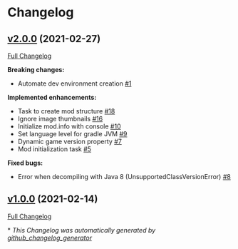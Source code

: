 # Changelog

## [v2.0.0](https://github.com/cocolabs/pz-zmod/tree/v2.0.0) (2021-02-27)

[Full Changelog](https://github.com/cocolabs/pz-zmod/compare/v1.0.0...v2.0.0)

**Breaking changes:**

- Automate dev environment creation [\#1](https://github.com/cocolabs/pz-zmod/issues/1)

**Implemented enhancements:**

- Task to create mod structure [\#18](https://github.com/cocolabs/pz-zmod/issues/18)
- Ignore image thumbnails [\#16](https://github.com/cocolabs/pz-zmod/issues/16)
- Initialize mod.info with console [\#10](https://github.com/cocolabs/pz-zmod/issues/10)
- Set language level for gradle JVM [\#9](https://github.com/cocolabs/pz-zmod/issues/9)
- Dynamic game version property [\#7](https://github.com/cocolabs/pz-zmod/issues/7)
- Mod initialization task [\#5](https://github.com/cocolabs/pz-zmod/issues/5)

**Fixed bugs:**

- Error when decompiling with Java 8 \(UnsupportedClassVersionError\) [\#8](https://github.com/cocolabs/pz-zmod/issues/8)

## [v1.0.0](https://github.com/cocolabs/pz-zmod/tree/v1.0.0) (2021-02-14)

[Full Changelog](https://github.com/cocolabs/pz-zmod/compare/06fb2eb19981c4064b51e9eefa7ab582c1217123...v1.0.0)



\* *This Changelog was automatically generated by [github_changelog_generator](https://github.com/github-changelog-generator/github-changelog-generator)*
